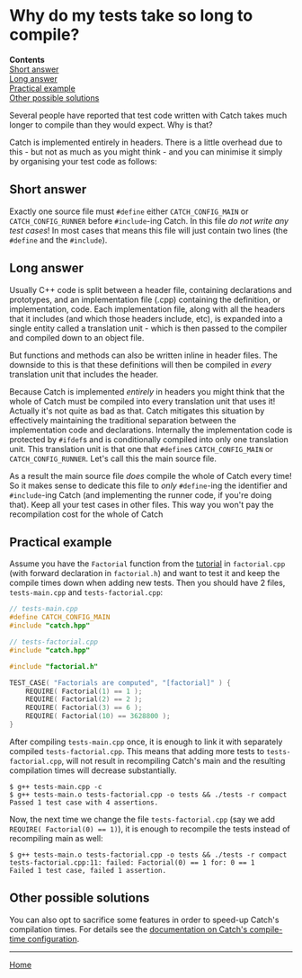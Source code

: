 <a id="top"></a>
# Why do my tests take so long to compile?

**Contents**  
[Short answer](#short-answer)  
[Long answer](#long-answer)  
[Practical example](#practical-example)  
[Other possible solutions](#other-possible-solutions)  

Several people have reported that test code written with Catch takes much longer to compile than they would expect. Why is that?

Catch is implemented entirely in headers. There is a little overhead due to this - but not as much as you might think - and you can minimise it simply by organising your test code as follows:

## Short answer
Exactly one source file must ```#define``` either ```CATCH_CONFIG_MAIN``` or ```CATCH_CONFIG_RUNNER``` before ```#include```-ing Catch. In this file *do not write any test cases*! In most cases that means this file will just contain two lines (the ```#define``` and the ```#include```).

## Long answer

Usually C++ code is split between a header file, containing declarations and prototypes, and an implementation file (.cpp) containing the definition, or implementation, code. Each implementation file, along with all the headers that it includes (and which those headers include, etc), is expanded into a single entity called a translation unit - which is then passed to the compiler and compiled down to an object file.

But functions and methods can also be written inline in header files. The downside to this is that these definitions will then be compiled in *every* translation unit that includes the header.

Because Catch is implemented *entirely* in headers you might think that the whole of Catch must be compiled into every translation unit that uses it! Actually it's not quite as bad as that. Catch mitigates this situation by effectively maintaining the traditional separation between the implementation code and declarations. Internally the implementation code is protected by ```#ifdef```s and is conditionally compiled into only one translation unit. This translation unit is that one that ```#define```s ```CATCH_CONFIG_MAIN``` or ```CATCH_CONFIG_RUNNER```. Let's call this the main source file.

As a result the main source file *does* compile the whole of Catch every time! So it makes sense to dedicate this file to *only* ```#define```-ing the identifier and ```#include```-ing Catch (and implementing the runner code, if you're doing that). Keep all your test cases in other files. This way you won't pay the recompilation cost for the whole of Catch 

## Practical example
Assume you have the `Factorial` function from the [tutorial](tutorial.md#top) in `factorial.cpp` (with forward declaration in `factorial.h`) and want to test it and keep the compile times down when adding new tests. Then you should have 2 files, `tests-main.cpp` and `tests-factorial.cpp`:

```cpp
// tests-main.cpp
#define CATCH_CONFIG_MAIN
#include "catch.hpp"
```

```cpp
// tests-factorial.cpp
#include "catch.hpp"

#include "factorial.h"

TEST_CASE( "Factorials are computed", "[factorial]" ) {
    REQUIRE( Factorial(1) == 1 );
    REQUIRE( Factorial(2) == 2 );
    REQUIRE( Factorial(3) == 6 );
    REQUIRE( Factorial(10) == 3628800 );
}
```

After compiling `tests-main.cpp` once, it is enough to link it with separately compiled `tests-factorial.cpp`. This means that adding more tests to `tests-factorial.cpp`, will not result in recompiling Catch's main and the resulting compilation times will decrease substantially.

```
$ g++ tests-main.cpp -c
$ g++ tests-main.o tests-factorial.cpp -o tests && ./tests -r compact
Passed 1 test case with 4 assertions.
```

Now, the next time we change the file `tests-factorial.cpp` (say we add `REQUIRE( Factorial(0) == 1)`), it is enough to recompile the tests instead of recompiling main as well:

```
$ g++ tests-main.o tests-factorial.cpp -o tests && ./tests -r compact
tests-factorial.cpp:11: failed: Factorial(0) == 1 for: 0 == 1
Failed 1 test case, failed 1 assertion.
```

## Other possible solutions
You can also opt to sacrifice some features in order to speed-up Catch's compilation times. For details see the [documentation on Catch's compile-time configuration](configuration.md#other-toggles).

---

[Home](Readme.md#top)

